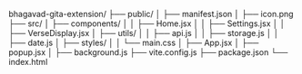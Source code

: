 bhagavad-gita-extension/
├── public/
│   ├── manifest.json
│   ├── icon.png
├── src/
│   ├── components/
│   │   ├── Home.jsx
│   │   ├── Settings.jsx
│   │   ├── VerseDisplay.jsx
│   ├── utils/
│   │   ├── api.js
│   │   ├── storage.js
│   │   ├── date.js
│   ├── styles/
│   │   └── main.css
│   ├── App.jsx
│   ├── popup.jsx
│   ├── background.js
├── vite.config.js
├── package.json
└── index.html
